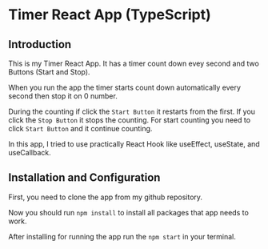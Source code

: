 # Timer React App (TypeScript)

## Introduction

This is my Timer React App. It has a timer count down evey second and two Buttons (Start and Stop).

When you run the app the timer starts count down automatically every second then stop it on 0 number.

During the counting if click the `Start Button` it restarts from the first. If you click the `Stop Button` it stops the counting. For start counting you need to click `Start Button` and it continue counting.

In this app, I tried to use practically React Hook like useEffect, useState, and useCallback.

## Installation and Configuration

First, you need to clone the app from my github repository.

Now you should run `npm install` to install all packages that app needs to work.

After installing for running the app run the `npm start` in your terminal.
